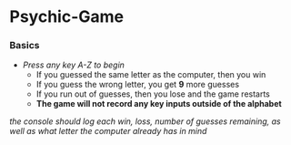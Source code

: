 # Psychic-Game

### Basics

* *Press any key A-Z to begin*
    * If you guessed the same letter as the computer, then you win
    * If you guess the wrong letter, you get **9** more guesses
    * If you run out of guesses, then you lose and the game restarts
    * **The game will not record any key inputs outside of the alphabet**


*the console should log each win, loss, number of guesses remaining, as well as what letter the computer already has in mind*
